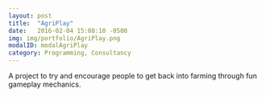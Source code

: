 ```yaml
---
layout: post
title:  "AgriPlay"
date:   2016-02-04 15:08:10 -0500
img: img/portfolio/AgriPlay.png
modalID: modalAgriPlay
category: Programming, Consultancy
---
```

A project to try and encourage people to get back into farming through fun gameplay mechanics.